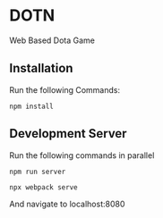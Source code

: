# DOTN
Web Based Dota Game

## Installation

Run the following Commands:

```
npm install
```

## Development Server

Run the following commands in parallel

```
npm run server
```

```
npx webpack serve
```
And navigate to localhost:8080
